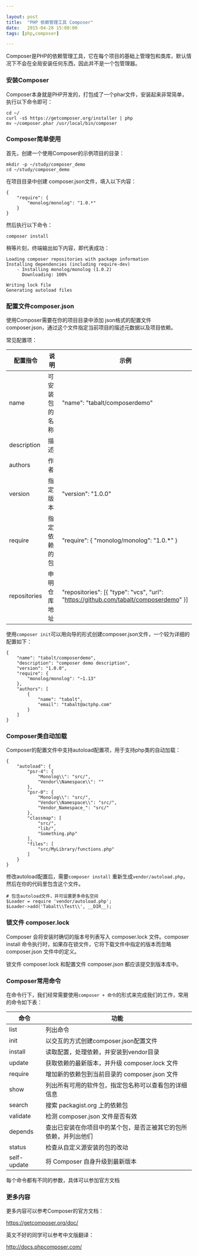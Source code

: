 ```yaml
---

layout: post
title:  "PHP 依赖管理工具 Composer"
date:   2015-04-28 15:08:00
tags: [php,composer]

---
```


Composer是PHP的依赖管理工具，它在每个项目的基础上管理包和类库，默认情况下不会在全局安装任何东西，因此并不是一个包管理器。



### 安装Composer
	
Composer本身就是PHP开发的，打包成了一个phar文件，安装起来非常简单，执行以下命令即可：
	
	cd ~/
	curl -sS https://getcomposer.org/installer | php
	mv ~/composer.phar /usr/local/bin/composer
	

### Composer简单使用


首先，创建一个使用Composer的示例项目的目录：


	mkdir -p ~/study/composer_demo
	cd ~/study/composer_demo

在项目目录中创建 composer.json文件，填入以下内容：

	
	{
    	"require": {
    		"monolog/monolog": "1.0.*"
    	}
	}

然后执行以下命令：

	composer install
	

稍等片刻，终端输出如下内容，即代表成功：


	Loading composer repositories with package information
	Installing dependencies (including require-dev)
  		- Installing monolog/monolog (1.0.2)
    	  Downloading: 100%

	Writing lock file
	Generating autoload files
	

### 配置文件composer.json

使用Composer需要在你的项目目录中添加 json格式的配置文件 composer.json，通过这个文件指定当前项目的描述元数据以及项目依赖。

常见配置项：

| 配置指令 | 说明 | 示例 |
| ------ | ------ | ------ |
| name | 可安装包的名称 | "name": "tabalt/composerdemo" |
| description | 描述 |  |
| authors | 作者 |  |
| version | 指定版本 | "version": "1.0.0" |
| require |  指定依赖的包 |  "require": { "monolog/monolog": "1.0.*"  }  |
| repositories | 申明仓库地址 | "repositories": [{ "type": "vcs", "url": "https://github.com/tabalt/composerdemo" }] |

使用`composer init`可以用向导的形式创建composer.json文件，一个较为详细的配置如下：

```
{
    "name": "tabalt/composerdemo",
    "description": "composer demo description",
    "version": "1.0.0",
    "require": {
        "monolog/monolog": "~1.13"
    },
    "authors": [
        {
            "name": "tabalt",
            "email": "tabalt@actphp.com"
        }
    ]
}

```


### Composer类自动加载

Composer的配置文件中支持autoload配置项，用于支持php类的自动加载：

```
{
    "autoload": {
        "psr-4": {
            "Monolog\\": "src/",
            "Vendor\\Namespace\\": ""
        },
        "psr-0": {
            "Monolog\\": "src/",
            "Vendor\\Namespace\\": "src/",
            "Vendor_Namespace_": "src/"
        },
        "classmap": [
        	"src/", 
        	"lib/", 
        	"Something.php"
        ],
        "files": [
        	"src/MyLibrary/functions.php"
        ]
    }
}

```

修改autoload配置后，需要`composer install` 重新生成`vendor/autoload.php`，然后在你的代码里包含这个文件。

```
# 包含autoload文件，并可设置更多命名空间
$Loader = require 'vendor/autoload.php';
$Loader->add('Tabalt\\Test\\', __DIR__);
```


### 锁文件 composer.lock

Composer 会将安装时确切的版本号列表写入 composer.lock 文件。composer install 命令执行时，如果存在锁文件，它将下载文件中指定的版本而忽略 composer.json 文件中的定义。

锁文件 composer.lock 和配置文件  composer.json 都应该提交到版本库中。


### Composer常用命令

在命令行下，我们经常需要使用`composer + 命令`的形式来完成我们的工作，常用的命令如下表：

| 命令 |  功能 |
| ------ |  ------ |
| list | 列出命令 |
| init |  以交互的方式创建composer.json配置文件 |
| install | 读取配置，处理依赖，并安装到vendor目录 |
| update | 获取依赖的最新版本，并升级 composer.lock 文件 |
| require | 增加新的依赖包到当前目录的 composer.json 文件 |
| show | 列出所有可用的软件包，指定包名称可以查看包的详细信息 |
| search | 搜索 packagist.org 上的依赖包 |
| validate | 检测 composer.json 文件是否有效 |
| depends | 查出已安装在你项目中的某个包，是否正被其它的包所依赖，并列出他们 |
| status  | 检查从自定义源安装的包的改动 |
| self-update | 将 Composer 自身升级到最新版本 |

每个命令都有不同的参数，具体可以参加官方文档


### 更多内容


更多内容可以参考Composer的官方文档：

https://getcomposer.org/doc/

英文不好的同学可以参考中文版翻译：

http://docs.phpcomposer.com/



